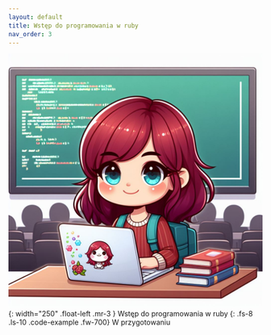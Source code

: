 ```yaml
---
layout: default
title: Wstęp do programowania w ruby
nav_order: 3
---
```

![](../images/intros/intro.jpg){: width="250" .float-left .mr-3 }
Wstęp do programowania w ruby
{: .fs-8 .ls-10 .code-example .fw-700}
W przygotowaniu